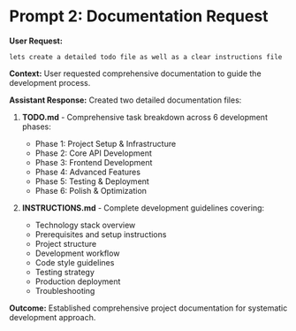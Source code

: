 # Prompt 2: Documentation Request

**User Request:**
```
lets create a detailed todo file as well as a clear instructions file
```

**Context:** User requested comprehensive documentation to guide the development process.

**Assistant Response:** Created two detailed documentation files:

1. **TODO.md** - Comprehensive task breakdown across 6 development phases:
   - Phase 1: Project Setup & Infrastructure
   - Phase 2: Core API Development
   - Phase 3: Frontend Development
   - Phase 4: Advanced Features
   - Phase 5: Testing & Deployment
   - Phase 6: Polish & Optimization

2. **INSTRUCTIONS.md** - Complete development guidelines covering:
   - Technology stack overview
   - Prerequisites and setup instructions
   - Project structure
   - Development workflow
   - Code style guidelines
   - Testing strategy
   - Production deployment
   - Troubleshooting

**Outcome:** Established comprehensive project documentation for systematic development approach.